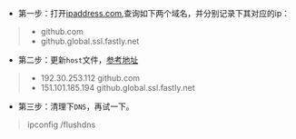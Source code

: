 - 第一步：打开[ipaddress.com](https://www.ipaddress.com),查询如下两个域名，并分别记录下其对应的ip：

> - github.com
> - github.global.ssl.fastly.net

- 第二步：更新`host`文件，[参考地址](https://blog.csdn.net/weixin_38629529/article/details/120788902)

> - 192.30.253.112 github.com
> - 151.101.185.194 github.global.ssl.fastly.net

- 第三步：清理下`DNS`，再试一下。

> ipconfig /flushdns

